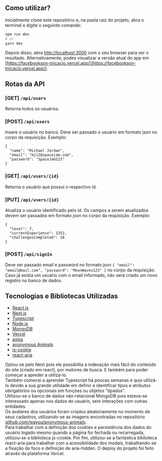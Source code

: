 ## Como utilizar?

Inicialmente clone este repositório e, na pasta raiz do projeto, abra o terminal e digite o seguinte comando:

```bash
npm run dev
# or
yarn dev
```

Depois disso, abra [http://localhost:3000](http://localhost:3000) com o seu browser para ver o resultado.
Alternativamente, podes visualizar a versão atual do app em [https://facebookson-tnicacio.vercel.app/](https://facebookson-tnicacio.vercel.app/). 

## Rotas da API

### [GET] `/api/users` <br/>
Retorna todos os usuários.

### [POST] `/api/users` <br/>
Insere o usuário no banco. Deve ser passado o usuário em formato json no corpo da requisição. Exemplo:
```
{
  "name": "Michael Jordan",
  "email": "mj12@spacejam.com",
  "password": "SpaceJam123"
}
```
### [GET] `/api/users/{id}` <br/>
Retorna o usuário que possui o respectivo id.

### [PUT] `/api/users/{id}` <br/>
Atualiza o usuário identificado pelo id. Os campos a serem atualizados devem ser passados em formato json no corpo da requisição. Exemplo:
```
{
  "level": 7,
  "currentExperience": 1352,
  "challengesCompleted": 18
}
```
### [POST] `/api/signIn` <br/>
Deve ser passado email e password no formato json `{ "email": "email@mail.com", "password": "MoonWaves123" }` no corpo da requisição.
Caso já exista um usuário com o email informado, não será criado um novo registro no banco de dados.


## Tecnologias e Bibliotecas Utilizadas

- [React.js](https://pt-br.reactjs.org/)
- [Next.js](https://nextjs.org/docs)
- [Typescript](https://www.typescriptlang.org/docs/handbook/intro.html)
- [Node.js](https://nodejs.org/en/)
- [MongoDB](https://www.mongodb.com/)
- [Vercel](https://vercel.com/)
- [axios](https://github.com/axios/axios)
- [anonymous Animals](https://github.com/wayou/anonymous-animals)
- [js-cookie](https://github.com/js-cookie/js-cookie)
- [react-aria](https://react-spectrum.adobe.com/react-aria/)

Optou-se pelo Next pois ele possibilita a indexação mais fácil do conteúdo do site (criado em react), por motores de busca. E também para poder começar a apreder a utilizá-lo.<br/>
Também comecei a aprender Typescript há poucas semanas e quis utilizá-lo devido a sua grande utilidade em definir e identificar tipos e atributos obrigatórios ou opcionais em funções ou objetos "tipados".<br/>
Utilizou-se o banco de dados não-relacional MongoDB pois estava-se interessado apenas nos dados do usuário, sem interações com outras entidades.<br/>
Os avatares dos usuários foram criados aleatoriamente no momento de seus cadastros, utilizando-se as imagens encontradas no repositório [github.com/wayou/anonymous-animals](https://github.com/wayou/anonymous-animals). <br/>
Para trabalhar com a definição dos cookies e persistência dos dados do usuário logado mesmo quando a página for fechada ou recarregada, utilizou-se a biblioteca js-cookie.
Por fim, utilizou-se a fantástica biblioteca react-aria para trabalhar com a acessibilidade dos modais, trabalhando-se a fixação do foco e definição de aria-hidden. 
O deploy do projeto foi feito através da plataforma Vercel.
